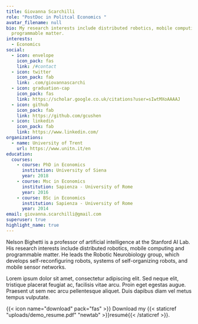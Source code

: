 ```yaml
---
title: Giovanna Scarchilli
role: "PostDoc in Politcal Economics "
avatar_filename: null
bio: My research interests include distributed robotics, mobile computing and
  programmable matter.
interests:
  - Economics
social:
  - icon: envelope
    icon_pack: fas
    link: /#contact
  - icon: twitter
    icon_pack: fab
    link: .com/giovannascarchi
  - icon: graduation-cap
    icon_pack: fas
    link: https://scholar.google.co.uk/citations?user=sIwtMXoAAAAJ
  - icon: github
    icon_pack: fab
    link: https://github.com/gcushen
  - icon: linkedin
    icon_pack: fab
    link: https://www.linkedin.com/
organizations:
  - name: University of Trent
    url: https://www.unitn.it/en
education:
  courses:
    - course: PhD in Economics
      institution: University of Siena
      year: 2018
    - course: Msc in Economics
      institution: Sapienza - University of Rome
      year: 2016
    - course: BSc in Economics
      institution: Sapienza - University of Rome
      year: 2014
email: giovanna.scarchilli@gmail.com
superuser: true
highlight_name: true
---
```


Nelson Bighetti is a professor of artificial intelligence at the Stanford AI Lab. His research interests include distributed robotics, mobile computing and programmable matter. He leads the Robotic Neurobiology group, which develops self-reconfiguring robots, systems of self-organizing robots, and mobile sensor networks.

Lorem ipsum dolor sit amet, consectetur adipiscing elit. Sed neque elit, tristique placerat feugiat ac, facilisis vitae arcu. Proin eget egestas augue. Praesent ut sem nec arcu pellentesque aliquet. Duis dapibus diam vel metus tempus vulputate.

{{< icon name="download" pack="fas" >}} Download my {{< staticref "uploads/demo_resume.pdf" "newtab" >}}resumé{{< /staticref >}}.
